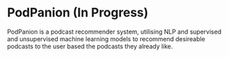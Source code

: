 # PodPanion (In Progress)
PodPanion is a podcast recommender system, utilising NLP and supervised and unsupervised machine learning models to recommend desireable podcasts to the user based the podcasts they already like.
